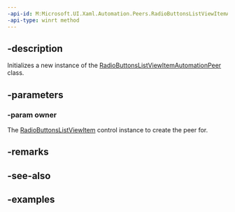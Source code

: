 ```yaml
---
-api-id: M:Microsoft.UI.Xaml.Automation.Peers.RadioButtonsListViewItemAutomationPeer.#ctor(Microsoft.UI.Xaml.Controls.Primitives.RadioButtonsListViewItem)
-api-type: winrt method
---
```


## -description

Initializes a new instance of the [RadioButtonsListViewItemAutomationPeer](radiobuttonslistviewitemautomationpeer.md) class.

## -parameters

### -param owner

The [RadioButtonsListViewItem](../microsoft.ui.xaml.controls.primitives/radiobuttonslistviewitem.md) control instance to create the peer for.

## -remarks

## -see-also

## -examples

